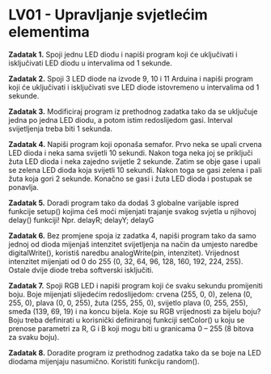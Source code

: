 <h1>LV01 - Upravljanje svjetlećim elementima</h1>

<strong>Zadatak 1.</strong> Spoji jednu LED diodu i napiši program koji će uključivati i isključivati LED diodu u intervalima od 1 sekunde.

<strong>Zadatak 2.</strong> Spoji 3 LED diode na izvode 9, 10 i 11 Arduina i napiši program koji će uključivati i isključivati sve LED diode istovremeno u intervalima od 1 sekunde.

<strong>Zadatak 3.</strong> Modificiraj program iz prethodnog zadatka tako da se uključuje jedna po jedna LED diodu, a potom istim redoslijedom gasi. Interval svijetljenja treba biti 1 sekunda.

<strong>Zadatak 4.</strong> Napiši program koji oponaša semafor. Prvo neka se upali crvena LED dioda i neka sama svijetli 10 sekundi. Nakon toga neka joj se priključi žuta LED dioda i neka zajedno svijetle 2 sekunde. Zatim se obje gase i upali se zelena LED dioda koja svijetli 10 sekundi. Nakon toga se gasi zelena i pali žuta koja gori 2 sekunde. Konačno se gasi i žuta LED dioda i postupak se ponavlja.

<strong>Zadatak 5.</strong> Doradi program tako da dodaš 3 globalne varijable ispred funkcije setup() kojima ćeš moći mijenjati trajanje svakog svjetla u njihovoj delay() funkciji! Npr. delayR; delayY; delayG

<strong>Zadatak 6.</strong> Bez promjene spoja iz zadatka 4, napiši program tako da samo jednoj od dioda mijenjaš intenzitet svijetljenja na način da umjesto naredbe digitalWrite(), koristiš naredbu analogWrite(pin, intenzitet). Vrijednost intenzitet mijenjati od 0 do 255 (0, 32, 64, 96, 128, 160, 192, 224, 255). Ostale dvije diode treba softverski isključiti.

<strong>Zadatak 7.</strong> Spoji RGB LED i napiši program koji će svaku sekundu promijeniti boju. Boje mijenjati slijedećim redoslijedom: crvena (255, 0, 0), zelena (0, 255, 0), plava (0, 0, 255), žuta (255, 255, 0), svijetlo plava (0, 255, 255), smeđa (139, 69, 19) i na koncu bijela. Koje su RGB vrijednosti za bijelu boju? Boju treba definirati u korisnički definiranoj funkciji setColor() u koju se prenose parametri za R, G i B koji mogu biti u granicama 0 – 255 (8 bitova za svaku boju).

<strong>Zadatak 8.</strong> Doradite program iz prethodnog zadatka tako da se boje na LED diodama mijenjaju nasumično. Koristiti funkciju random().
